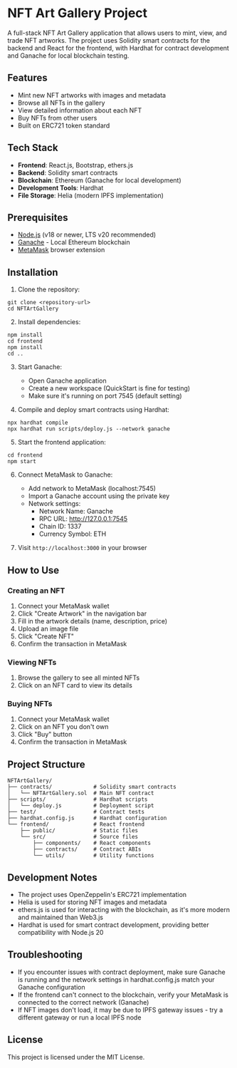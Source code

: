 # NFT Art Gallery Project

A full-stack NFT Art Gallery application that allows users to mint, view, and trade NFT artworks. The project uses Solidity smart contracts for the backend and React for the frontend, with Hardhat for contract development and Ganache for local blockchain testing.

## Features

- Mint new NFT artworks with images and metadata
- Browse all NFTs in the gallery
- View detailed information about each NFT
- Buy NFTs from other users
- Built on ERC721 token standard

## Tech Stack

- **Frontend**: React.js, Bootstrap, ethers.js
- **Backend**: Solidity smart contracts
- **Blockchain**: Ethereum (Ganache for local development)
- **Development Tools**: Hardhat
- **File Storage**: Helia (modern IPFS implementation)

## Prerequisites

- [Node.js](https://nodejs.org/) (v18 or newer, LTS v20 recommended)
- [Ganache](https://www.trufflesuite.com/ganache) - Local Ethereum blockchain
- [MetaMask](https://metamask.io/) browser extension

## Installation

1. Clone the repository:
```
git clone <repository-url>
cd NFTArtGallery
```

2. Install dependencies:
```
npm install
cd frontend
npm install
cd ..
```

3. Start Ganache:
   - Open Ganache application
   - Create a new workspace (QuickStart is fine for testing)
   - Make sure it's running on port 7545 (default setting)

4. Compile and deploy smart contracts using Hardhat:
```
npx hardhat compile
npx hardhat run scripts/deploy.js --network ganache
```

5. Start the frontend application:
```
cd frontend
npm start
```

6. Connect MetaMask to Ganache:
   - Add network to MetaMask (localhost:7545)
   - Import a Ganache account using the private key
   - Network settings:
     - Network Name: Ganache
     - RPC URL: http://127.0.0.1:7545
     - Chain ID: 1337
     - Currency Symbol: ETH

7. Visit `http://localhost:3000` in your browser

## How to Use

### Creating an NFT
1. Connect your MetaMask wallet
2. Click "Create Artwork" in the navigation bar
3. Fill in the artwork details (name, description, price)
4. Upload an image file
5. Click "Create NFT"
6. Confirm the transaction in MetaMask

### Viewing NFTs
1. Browse the gallery to see all minted NFTs
2. Click on an NFT card to view its details

### Buying NFTs
1. Connect your MetaMask wallet
2. Click on an NFT you don't own
3. Click "Buy" button
4. Confirm the transaction in MetaMask

## Project Structure

```
NFTArtGallery/
├── contracts/             # Solidity smart contracts
│   └── NFTArtGallery.sol  # Main NFT contract
├── scripts/               # Hardhat scripts
│   └── deploy.js          # Deployment script
├── test/                  # Contract tests
├── hardhat.config.js      # Hardhat configuration
└── frontend/              # React frontend
    ├── public/            # Static files
    └── src/               # Source files
        ├── components/    # React components
        ├── contracts/     # Contract ABIs
        └── utils/         # Utility functions
```

## Development Notes

- The project uses OpenZeppelin's ERC721 implementation
- Helia is used for storing NFT images and metadata
- ethers.js is used for interacting with the blockchain, as it's more modern and maintained than Web3.js
- Hardhat is used for smart contract development, providing better compatibility with Node.js 20

## Troubleshooting

- If you encounter issues with contract deployment, make sure Ganache is running and the network settings in hardhat.config.js match your Ganache configuration
- If the frontend can't connect to the blockchain, verify your MetaMask is connected to the correct network (Ganache)
- If NFT images don't load, it may be due to IPFS gateway issues - try a different gateway or run a local IPFS node

## License

This project is licensed under the MIT License.
